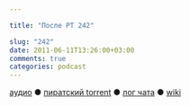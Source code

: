 ```yaml
---

title: "После РТ 242"

slug: "242"
date: 2011-06-11T13:26:00+03:00
comments: true
categories: podcast
---
```

[аудио](http://cdn.radio-t.com/rt242post.mp3) ● [пиратский torrent](http://pirates.radio-t.com/torrents/rt242post.mp3.torrent) ● [лог чата](http://chat.radio-t.com/logs/radio-t-242.html) ● [wiki](http://wiki.radio-t.com/%D0%9F%D0%BE%D1%81%D0%BB%D0%B5_%D0%A0%D0%A2_242)<audio src="http://cdn.radio-t.com/rt242post.mp3" preload="none">
